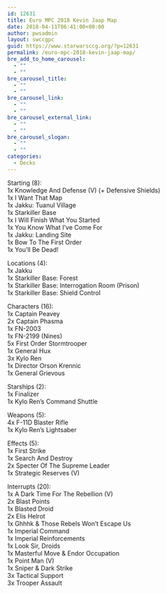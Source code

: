 ```yaml
---
id: 12631
title: Euro MPC 2018 Kevin Jaap Map
date: 2018-04-11T06:41:00+00:00
author: pwsadmin
layout: swccgpc
guid: https://www.starwarsccg.org/?p=12631
permalink: /euro-mpc-2018-kevin-jaap-map/
bre_add_to_home_carousel:
  - ""
  - ""
bre_carousel_title:
  - ""
  - ""
bre_carousel_link:
  - ""
  - ""
bre_carousel_external_link:
  - ""
  - ""
bre_carousel_slogan:
  - ""
  - ""
categories:
  - Decks
---
```

Starting (8):  
1x Knowledge And Defense (V) (+ Defensive Shields)  
1x I Want That Map  
1x Jakku: Tuanul Village  
1x Starkiller Base  
1x I Will Finish What You Started  
1x You Know What I&#8217;ve Come For  
1x Jakku: Landing Site  
1x Bow To The First Order  
1x You&#8217;ll Be Dead!

Locations (4):  
1x Jakku  
1x Starkiller Base: Forest  
1x Starkiller Base: Interrogation Room (Prison)  
1x Starkiller Base: Shield Control

Characters (16):  
1x Captain Peavey  
2x Captain Phasma  
1x FN-2003  
1x FN-2199 (Nines)  
5x First Order Stormtrooper  
1x General Hux  
3x Kylo Ren  
1x Director Orson Krennic  
1x General Grievous

Starships (2):  
1x Finalizer  
1x Kylo Ren&#8217;s Command Shuttle

Weapons (5):  
4x F-11D Blaster Rifle  
1x Kylo Ren&#8217;s Lightsaber

Effects (5):  
1x First Strike  
1x Search And Destroy  
2x Specter Of The Supreme Leader  
1x Strategic Reserves (V)

Interrupts (20):  
1x A Dark Time For The Rebellion (V)  
2x Blast Points  
1x Blasted Droid  
2x Elis Helrot  
1x Ghhhk & Those Rebels Won&#8217;t Escape Us  
1x Imperial Command  
1x Imperial Reinforcements  
1x Look Sir, Droids  
1x Masterful Move & Endor Occupation  
1x Point Man (V)  
1x Sniper & Dark Strike  
3x Tactical Support  
3x Trooper Assault